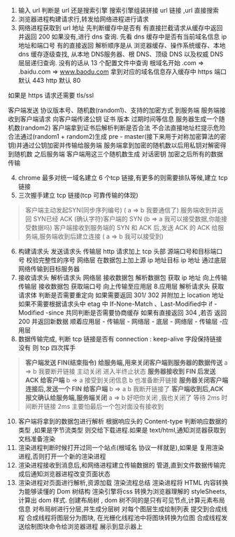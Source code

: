 
1. 输入 url 判断是 url 还是搜索引擎 搜索引擎组装拼接 url 链接 ,url 直接搜索
2. 浏览器进程构建请求行,转发给网络进程进行请求
3. 网络进程获取到 url 地址  先判断缓存中是否有 有直接拦截请求从缓存中返回并返回 200 如果没有,进行 dns 查询.
  先看 dns 缓存中是否有当前域名信息 ip 地址和端口号  有的直接返回
  解析顺序是从 浏览器缓存、操作系统缓存、本地 dns 缓存逐级查找,
  从本地 DNS服务器、根 DNS、顶级 DNS 以及权威 DNS 层层递归查询.
  没有的话从 13 个配置文件中查询 根域名开始 .com => .baidu.com => www.baodu.com
  拿到对应的域名信息存入缓存中 https 端口默认 443 http 默认 80 

  如果是 https 请求还需要 tls/ssl
  >
  客户端发送 协议版本号、随机数(random1)、支持的加密方式 到服务端 
  服务端接收到客户端请求 向客户端传递公钥 证书 版本 过期时间等信息 服务器生成一个随机数(random2)
  客户端拿到证书后解析判断是否合法 不合法直接地址栏提示危险
  合法通过(random1 + random2)生成 pre - master(接下来用于对称加密算法的密钥)并通过公钥加密并传输给服务端
  服务端拿到加密的随机数以后用私钥对解密得到随机数 
  之后服务端 客户端用这三个随机数生成 对话密钥 加密之后所有的数据传输
  >
4. chrome 最多对统一域名建立 6 个tcp 链接,有更多的则需要排队等候,建立 tcp 链接
5. 三次握手建立 tcp 链接(tcp 可靠传输的体现)
> 客户端主动发起SYN(同步序列编号) ( a => b 我要通信了)
  服务端收到并返回 SYN已经 ACK (确认字符)客户端的 SYN (b => a 我可以接受数据,你能接受数据吗)
  客户端接收到服务端的 SYN 和 ACK 后,发送 ACK 的 ACK 给服务端,服务端收到后建立连接 ( a => b 我可以接受到)
>
 
6. 构建请求头 发送请求头 
 传输层 http 请求加上 tcp 头部 源端口号和目标端口号 校验完整性的序号 
 网络层 在数据包上加上源 ip 地址目标 ip 地址
 通过底层网络传输到目标服务器
7. 接收请求头 解析请求头
   网络层 接收数据包 解析数据包 获取 ip 地址 向上传输
   传输层 接收数据包 获取端口号 向上传输至应用层
8.应用层 解析请求头 获取请求体 判断是否需要重定向 如果需要返回 301/ 302 并附加上 location 地址 如果不需要根据请求头中 etag 中 If-None-Match 、Last-Modified中 if - Modified -since 共同判断是否需要协商缓存 如果有直接返回 304 ,若否 返回 200  并返回新数据 
顺着应用层 - 传输层 - 网络层 - 底层 - 网络层 - 传输层 -应用层
9. 数据传输完成, 判断 tcp 链接是否有 connection : keep-alive 字段保持链接 没有 则 tcp 四次挥手
  >**客户端发送 FIN(结束指令) 给服务端,用来关闭客户端到服务器的数据传送**
  a => b 我要断开链接  主动关闭 进入半终止状态
  **服务器接收到 FIN 后发送 ACK 给客户端**
  b => a 接受到关闭信息 b 也准备断开链接
  **服务器关闭客户端连接后,发送一个 FIN 给客户端**
  b => a b 我断开链接了
  **客户端收到后,ACK 报文确认给服务端,服务端关闭**
  a => b 好吧你关闭 ,我也关闭了
  > 等待 2ms 时间断开链接 2ms 主要怕最后一个包对面没有接收到

10. 客户端将拿到的数据包进行解析 根据响应头的 Content-type 判断响应数据的类型 ,如果是字节流类型 则交给下载进程.如果是 text/html,通知浏览器获取到文档准备渲染
11. 渲染进程判断时候打开过同一个站点(根域名 协议一样就是),如果是 复用渲染进程,否则打开一个新的渲染进程
12. 渲染进程接收到消息后,和网络进程建立传输数据的 管道,直到文件数据传输完成后通知浏览器进程改变页面状态
13. 渲染进程对页面进行解析,资源加载
  渲染流程总结
    渲染进程将 HTML 内容转换为能够读懂的 Dom 树结构
    渲染引擎将css 转换为浏览器理解的 styleSheets,计算出 dom 样式.
    创建布局树 , dom 树不同的是只有可见节点,计算元素布局信息
    对布局树进行分层,并生成分层树
    对每个图层生成绘制列表 提交到合成线程
    合成线程将图层分为图块, 在光栅化线程池中将图块转换为位图
    合成线程发送绘制图块命令给浏览器进程 展示到显示器上
  